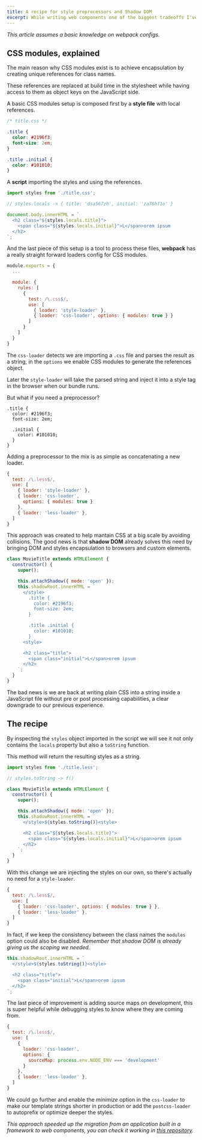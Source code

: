 ```yaml
---
title: A recipe for style preprocessors and Shadow DOM
excerpt: While writing web components one of the biggest tradeoffs I've encounter was giving away the experience brought by CSS modules.
---
```


_This article assumes a basic knowledge on webpack configs._

## CSS modules, explained

The main reason why CSS modules exist is to achieve encapsulation by creating unique references for class names.

These references are replaced at build time in the stylesheet while having access to them as object keys on the JavaScript side.

A basic CSS modules setup is composed first by a **style file** with local references.

```css
/* title.css */

.title {
  color: #2196f3;
  font-size: 2em;
}

.title .initial {
  color: #101010;
}
```

A **script** importing the styles and using the references.

```js
import styles from './title.css';

// styles.locals -> { title: 'dsa567zh', initial: 'za78hf1o' }

document.body.innerHTML = `
  <h2 class="${styles.locals.title}">
    <span class="${styles.locals.initial}">L</span>orem ipsum
  </h2>
`;
```

And the last piece of this setup is a tool to process these files, **webpack** has a really straight forward loaders config for CSS modules.

```js
module.exports = {
  ...

  module: {
    rules: [
      {
        test: /\.css$/,
        use: [
          { loader: 'style-loader' },
          { loader: 'css-loader', options: { modules: true } }
        ]
      }
    ]
  }
}
```

The `css-loader` detects we are importing a `.css` file and parses the result as a string, in the `options` we enable CSS modules to generate the references object.

Later the `style-loader` will take the parsed string and inject it into a style tag in the browser when our bundle runs.

But what if you need a preprocessor?

```less
.title {
  color: #2196f3;
  font-size: 2em;

  .initial {
    color: #101010;
  }
}
```

Adding a preprocessor to the mix is as simple as concatenating a new loader.

```js
{
  test: /\.less$/,
  use: [
    { loader: 'style-loader' },
    { loader: 'css-loader',
      options: { modules: true }
    },
    { loader: 'less-loader' },
  ]
}
```

This approach was created to help mantain CSS at a big scale by avoiding collisions. The good news is that **shadow DOM** already solves this need by bringing DOM and styles encapsulation to browsers and custom elements.

```js
class MovieTitle extends HTMLElement {
  constructor() {
    super();

    this.attachShadow({ mode: 'open' });
    this.shadowRoot.innerHTML = `
      </style>
        .title {
          color: #2196f3;
          font-size: 2em;
        }

        .title .initial {
          color: #101010;
        }
      <style>

      <h2 class="title">
        <span class="initial">L</span>orem ipsum
      </h2>
    `;
  }
}
```

The bad news is we are back at writing plain CSS into a string inside a JavaScript file without pre or post processing capabilities, a clear downgrade to our previous experience.

## The recipe

By inspecting the `styles` object imported in the script we will see it not only contains the `locals` property but also a `toString` function.

This method will return the resulting styles as a string.

```js
import styles from './title.less';

// styles.toString -> f()

class MovieTitle extends HTMLElement {
  constructor() {
    super();

    this.attachShadow({ mode: 'open' });
    this.shadowRoot.innerHTML = `
      </style>${styles.toString()}<style>

      <h2 class="${styles.locals.title}">
        <span class="${styles.locals.initial}">L</span>orem ipsum
      </h2>
    `;
  }
}
```

With this change we are injecting the styles on our own, so there's actually no need for a `style-loader`.

```js
{
  test: /\.less$/,
  use: [
    { loader: 'css-loader', options: { modules: true } },
    { loader: 'less-loader' },
  ]
}
```

In fact, if we keep the consistency between the class names the `modules` option could also be disabled. _Remember that shadow DOM is already giving us the scoping we needed._

```js
this.shadowRoot.innerHTML = `
  </style>${styles.toString()}<style>

  <h2 class="title">
    <span class="initial">L</span>orem ipsum
  </h2>
`;
```

The last piece of improvement is adding source maps on development, this is super helpful while debugging styles to know where they are coming from.

```js
{
  test: /\.less$/,
  use: [
    {
      loader: 'css-loader',
      options: {
        sourceMap: process.env.NODE_ENV === 'development'
      }
    },
    { loader: 'less-loader' },
  ]
}
```

We could go further and enable the _minimize_ option in the `css-loader` to make our template strings shorter in production or add the `postcss-loader` to autoprefix or optimize deeper the styles.

_This approach speeded up the migration from an application built in a framework to web components, you can check it working in [this repository](https://github.com/jeremenichelli/movies-web-components)._
